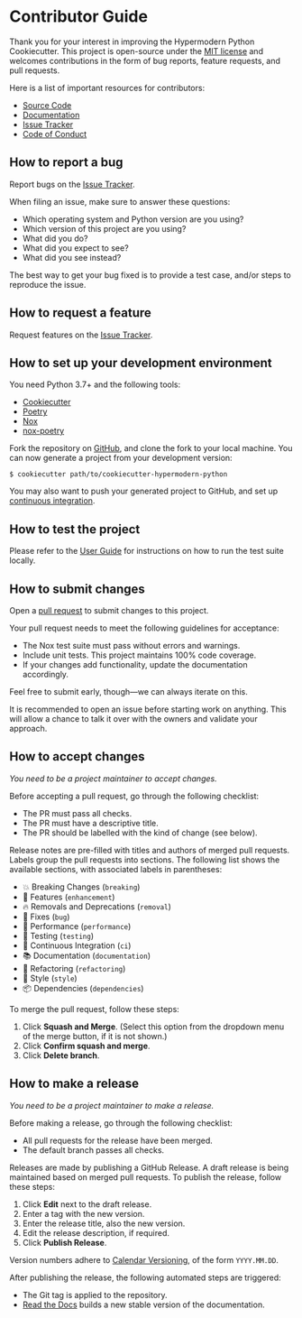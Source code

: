# Contributor Guide

Thank you for your interest in improving the Hypermodern Python Cookiecutter.
This project is open-source under the [MIT license] and
welcomes contributions in the form of bug reports, feature requests, and pull requests.

Here is a list of important resources for contributors:

- [Source Code]
- [Documentation]
- [Issue Tracker]
- [Code of Conduct]

## How to report a bug

Report bugs on the [Issue Tracker].

When filing an issue, make sure to answer these questions:

- Which operating system and Python version are you using?
- Which version of this project are you using?
- What did you do?
- What did you expect to see?
- What did you see instead?

The best way to get your bug fixed is to provide a test case,
and/or steps to reproduce the issue.

## How to request a feature

Request features on the [Issue Tracker].

## How to set up your development environment

You need Python 3.7+ and the following tools:

- [Cookiecutter]
- [Poetry]
- [Nox]
- [nox-poetry]

Fork the repository on [GitHub],
and clone the fork to your local machine. You can now generate a project
from your development version:

```console
$ cookiecutter path/to/cookiecutter-hypermodern-python
```

You may also want to push your generated project to GitHub,
and set up [continuous integration].

## How to test the project

Please refer to the [User Guide]
for instructions on how to run the test suite locally.

## How to submit changes

Open a [pull request] to submit changes to this project.

Your pull request needs to meet the following guidelines for acceptance:

- The Nox test suite must pass without errors and warnings.
- Include unit tests. This project maintains 100% code coverage.
- If your changes add functionality, update the documentation accordingly.

Feel free to submit early, though—we can always iterate on this.

It is recommended to open an issue before starting work on anything.
This will allow a chance to talk it over with the owners and validate your approach.

## How to accept changes

_You need to be a project maintainer to accept changes._

Before accepting a pull request, go through the following checklist:

- The PR must pass all checks.
- The PR must have a descriptive title.
- The PR should be labelled with the kind of change (see below).

Release notes are pre-filled with titles and authors of merged pull requests.
Labels group the pull requests into sections.
The following list shows the available sections,
with associated labels in parentheses:

- 💥 Breaking Changes (`breaking`)
- 🚀 Features (`enhancement`)
- 🔥 Removals and Deprecations (`removal`)
- 🐞 Fixes (`bug`)
- 🐎 Performance (`performance`)
- 🚨 Testing (`testing`)
- 👷 Continuous Integration (`ci`)
- 📚 Documentation (`documentation`)
- 🔨 Refactoring (`refactoring`)
- 💄 Style (`style`)
- 📦 Dependencies (`dependencies`)

To merge the pull request, follow these steps:

1. Click **Squash and Merge**.
   (Select this option from the dropdown menu of the merge button, if it is not shown.)
2. Click **Confirm squash and merge**.
3. Click **Delete branch**.

## How to make a release

_You need to be a project maintainer to make a release._

Before making a release, go through the following checklist:

- All pull requests for the release have been merged.
- The default branch passes all checks.

Releases are made by publishing a GitHub Release.
A draft release is being maintained based on merged pull requests.
To publish the release, follow these steps:

1. Click **Edit** next to the draft release.
2. Enter a tag with the new version.
3. Enter the release title, also the new version.
4. Edit the release description, if required.
5. Click **Publish Release**.

Version numbers adhere to [Calendar Versioning],
of the form `YYYY.MM.DD`.

After publishing the release, the following automated steps are triggered:

- The Git tag is applied to the repository.
- [Read the Docs] builds a new stable version of the documentation.

[calendar versioning]: https://calver.org/
[continuous integration]: https://cookiecutter-hypermodern-python.readthedocs.io/en/stable/quickstart.html#continuous-integration
[cookiecutter]: https://cookiecutter.readthedocs.io/
[documentation]: https://cookiecutter-hypermodern-python.readthedocs.io/
[github]: https://github.com/cjolowicz/cookiecutter-hypermodern-python
[issue tracker]: https://github.com/cjolowicz/cookiecutter-hypermodern-python/issues
[mit license]: https://opensource.org/licenses/MIT
[nox]: https://nox.thea.codes/
[nox-poetry]: https://nox-poetry.readthedocs.io/
[poetry]: https://python-poetry.org/
[pull request]: https://github.com/cjolowicz/cookiecutter-hypermodern-python/pulls
[read the docs]: https://cookiecutter-hypermodern-python.readthedocs.io/
[source code]: https://github.com/cjolowicz/cookiecutter-hypermodern-python
[user guide]: https://cookiecutter-hypermodern-python.readthedocs.io/en/latest/guide.html#how-to-test-your-project

<!-- github-only -->

[code of conduct]: CODE_OF_CONDUCT.md